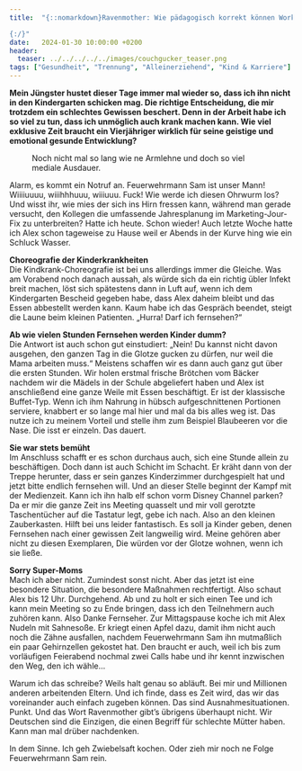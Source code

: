 ```yaml
---
title:  "{::nomarkdown}Ravenmother: Wie pädagogisch korrekt können Working Moms sein?

{:/}"
date:   2024-01-30 10:00:00 +0200
header:
  teaser: ../../../../../images/couchgucker_teaser.png
tags: ["Gesundheit", "Trennung", "Alleinerziehend", "Kind & Karriere"]
---
```


**Mein Jüngster hustet dieser Tage immer mal wieder so, dass ich ihn nicht in den Kindergarten schicken mag. Die richtige Entscheidung, die mir trotzdem ein schlechtes Gewissen beschert. Denn in der Arbeit habe ich so viel zu tun, dass ich unmöglich auch krank machen kann. Wie viel exklusive Zeit braucht ein Vierjähriger wirklich für seine geistige und emotional gesunde Entwicklung?**

<figure>
  <img src="../../../../../images/couchgucker.png" alt="">
  <figcaption>Noch nicht mal so lang wie ne Armlehne und doch so viel mediale Ausdauer.</figcaption>
</figure>      

Alarm, es kommt ein Notruf an. Feuerwehrmann Sam ist unser Mann! Wiiiiuuuu, wiiihhhuuu, wiiiuuu. Fuck! Wie werde ich diesen Ohrwurm los? Und wisst ihr, wie mies der sich ins Hirn fressen kann, während man gerade versucht, den Kollegen die umfassende Jahresplanung im Marketing-Jour-Fix zu unterbreiten? Hatte ich heute. Schon wieder! Auch letzte Woche hatte ich Alex schon tageweise zu Hause weil er Abends in der Kurve hing wie ein Schluck Wasser.

<b>Choreografie der Kinderkrankheiten</b><br>
Die Kindkrank-Choreografie ist bei uns allerdings immer die Gleiche. Was am Vorabend noch danach aussah, als würde sich da ein richtig übler Infekt breit machen, löst sich spätestens dann in Luft auf, wenn ich dem Kindergarten Bescheid gegeben habe, dass Alex daheim bleibt und das Essen abbestellt werden kann. Kaum habe ich das Gespräch beendet, steigt die Laune beim kleinen Patienten. „Hurra! Darf ich fernsehen?“ 

<b>Ab wie vielen Stunden Fernsehen werden Kinder dumm?</b><br>
Die Antwort ist auch schon gut einstudiert: „Nein! Du kannst nicht davon ausgehen, den ganzen Tag in die Glotze gucken zu dürfen, nur weil die Mama arbeiten muss.“ Meistens schaffen wir es dann auch ganz gut über die ersten Stunden. Wir holen erstmal frische Brötchen vom Bäcker nachdem wir die Mädels in der Schule abgeliefert haben und Alex ist anschließend eine ganze Weile mit Essen beschäftigt. Er ist der klassische Buffet-Typ. Wenn ich ihm Nahrung in hübsch aufgeschnittenen Portionen serviere, knabbert er so lange mal hier und mal da bis alles weg ist. Das nutze ich zu meinem Vorteil und stelle ihm zum Beispiel Blaubeeren vor die Nase. Die isst er einzeln. Das dauert.

<b>Sie war stets bemüht</b><br>
Im Anschluss schafft er es schon durchaus auch, sich eine Stunde allein zu beschäftigen. Doch dann ist auch Schicht im Schacht. Er kräht dann von der Treppe herunter, dass er sein ganzes Kinderzimmer durchgespielt hat und jetzt bitte endlich fernsehen will. Und an dieser Stelle beginnt der Kampf mit der Medienzeit. Kann ich ihn halb elf schon vorm Disney Channel parken? Da er mir die ganze Zeit ins Meeting quasselt und mir voll gerotzte Taschentücher auf die Tastatur legt, gebe ich nach. Also an den kleinen Zauberkasten. Hilft bei uns leider fantastisch. Es soll ja Kinder geben, denen Fernsehen nach einer gewissen Zeit langweilig wird. Meine gehören aber nicht zu diesen Exemplaren, Die würden vor der Glotze wohnen, wenn ich sie ließe. 

<b>Sorry Super-Moms</b><br>
Mach ich aber nicht. Zumindest sonst nicht. Aber das jetzt ist eine besondere Situation, die besondere Maßnahmen rechtfertigt. Also schaut Alex bis 12 Uhr. Durchgehend. Ab und zu holt er sich einen Tee und ich kann mein Meeting so zu Ende bringen, dass ich den Teilnehmern auch zuhören kann. Also Danke Fernseher. Zur Mittagspause koche ich mit Alex Nudeln mit Sahnesoße. Er kriegt einen Apfel dazu, damit ihm nicht auch noch die Zähne ausfallen, nachdem Feuerwehrmann Sam ihn mutmaßlich ein paar Gehirnzellen gekostet hat. Den braucht er auch, weil ich bis zum vorläufigen Feierabend nochmal zwei Calls habe und ihr kennt inzwischen den Weg, den ich wähle…

Warum ich das schreibe? Weils halt genau so abläuft. Bei mir und Millionen anderen arbeitenden Eltern. Und ich finde, dass es Zeit wird, das wir das voreinander auch einfach zugeben können. Das sind Ausnahmesituationen. Punkt. Und das Wort Ravenmother gibt’s übrigens überhaupt nicht. Wir Deutschen sind die Einzigen, die einen Begriff für schlechte Mütter haben. Kann man mal drüber nachdenken. 

In dem Sinne. Ich geh Zwiebelsaft kochen. Oder zieh mir noch ne Folge Feuerwehrmann Sam rein. 














 






 

 





 









 















 















 

 





 

  


 
 
 
 


   


 



 






 






 


 
 






















 








 

   



















  












 






 





  


  






					 


 
 








